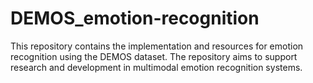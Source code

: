 # DEMOS_emotion-recognition
This repository contains the implementation and resources for emotion recognition using the DEMOS dataset. The repository aims to support research and development in multimodal emotion recognition systems.
